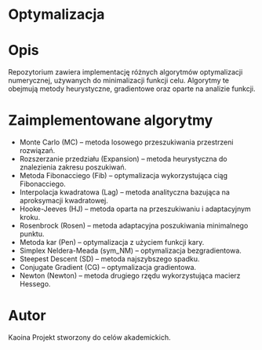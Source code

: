 # Optymalizacja

# Opis
Repozytorium zawiera implementację różnych algorytmów optymalizacji numerycznej, używanych do minimalizacji funkcji celu. 
Algorytmy te obejmują metody heurystyczne, gradientowe oraz oparte na analizie funkcji.

# Zaimplementowane algorytmy

* Monte Carlo (MC) – metoda losowego przeszukiwania przestrzeni rozwiązań.
* Rozszerzanie przedziału (Expansion) – metoda heurystyczna do znalezienia zakresu poszukiwań.
* Metoda Fibonacciego (Fib) – optymalizacja wykorzystująca ciąg Fibonacciego.
* Interpolacja kwadratowa (Lag) – metoda analityczna bazująca na aproksymacji kwadratowej.
* Hooke-Jeeves (HJ) – metoda oparta na przeszukiwaniu i adaptacyjnym kroku.
* Rosenbrock (Rosen) – metoda adaptacyjna poszukiwania minimalnego punktu.
* Metoda kar (Pen) – optymalizacja z użyciem funkcji kary.
* Simplex Neldera-Meada (sym_NM) – optymalizacja bezgradientowa.
* Steepest Descent (SD) – metoda najszybszego spadku.
* Conjugate Gradient (CG) – optymalizacja gradientowa.
* Newton (Newton) – metoda drugiego rzędu wykorzystująca macierz Hessego.

# Autor
Kaoina
Projekt stworzony do celów akademickich. 
